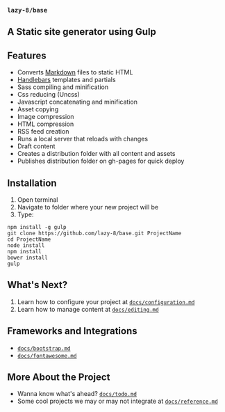 ### `lazy-8/base`
## A Static site generator using Gulp


## Features

- Converts [Markdown](https://daringfireball.net/projects/markdown/syntax) files to static HTML
- [Handlebars](http://handlebarsjs.com) templates and partials
- Sass compiling and minification
- Css reducing (Uncss)
- Javascript concatenating and minification
- Asset copying
- Image compression
- HTML compression
- RSS feed creation
- Runs a local server that reloads with changes
- Draft content
- Creates a distribution folder with all content and assets
- Publishes distribution folder on gh-pages for quick deploy

## Installation

1. Open terminal
2. Navigate to folder where your new project will be
3. Type:

```
npm install -g gulp
git clone https://github.com/lazy-8/base.git ProjectName
cd ProjectName
node install
npm install
bower install
gulp
```

## What's Next?

1. Learn how to configure your project at [`docs/configuration.md`](https://github.com/lazy-8/base/blob/master/docs/configuration.md)
1. Learn how to manage content at [`docs/editing.md`](https://github.com/lazy-8/base/blob/master/docs/editing.md)

## Frameworks and Integrations

- [`docs/bootstrap.md`](https://github.com/lazy-8/base/blob/master/docs/bootstrap.md)
- [`docs/fontawesome.md`](https://github.com/lazy-8/base/blob/master/docs/fontawesome.md)

## More About the Project

- Wanna know what's ahead? [`docs/todo.md`](https://github.com/lazy-8/base/blob/master/docs/todo.md)
- Some cool projects we may or may not integrate at [`docs/reference.md`](https://github.com/lazy-8/base/blob/master/docs/reference.md)